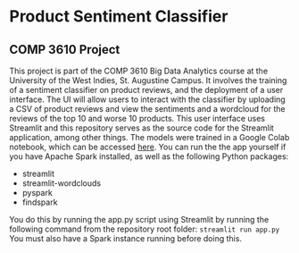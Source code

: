 # Product Sentiment Classifier
## COMP 3610 Project
This project is part of the COMP 3610 Big Data Analytics course at the University of the West Indies, St. Augustine Campus. It involves the training of a sentiment classifier on product reviews, and the deployment of a user interface. The UI will allow users to interact with the classifier by uploading a CSV of product reviews and view the sentiments and a wordcloud for the reviews of the top 10 and worse 10 products. This user interface uses Streamlit and this repository serves as the source code for the Streamlit application, among other things. The models were trained in a Google Colab notebook, which can be accessed [here](https://colab.research.google.com/drive/1iFk46h7z8-3COwoVezEQnaxQp1qXIvbX?usp=sharing).
You can run the the app yourself if you have Apache Spark installed, as well as the following Python packages:
- streamlit
- streamlit-wordclouds
- pyspark
- findspark

You do this by running the app.py script using Streamlit by running the following command from the repository root folder:
`streamlit run app.py`
You must also have a Spark instance running before doing this.
